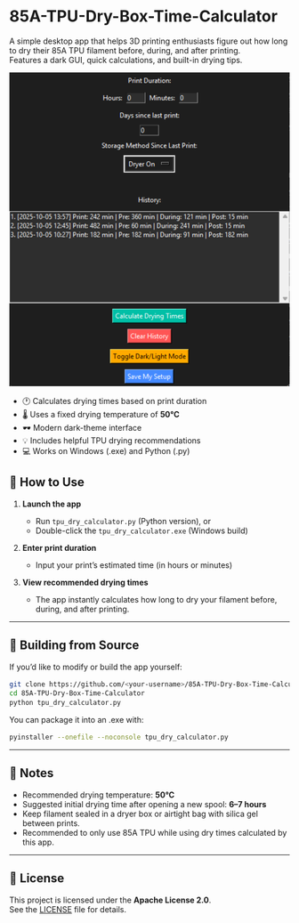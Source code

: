 # 85A-TPU-Dry-Box-Time-Calculator

A simple desktop app that helps 3D printing enthusiasts figure out how long to dry their 85A TPU filament before, during, and after printing.  
Features a dark GUI, quick calculations, and built-in drying tips.

![Screenshot](assets/screenshots/tpu_app_beta1.png)

- 🕐 Calculates drying times based on print duration  
- 🌡️ Uses a fixed drying temperature of **50°C**  
- 🕶️ Modern dark-theme interface  
- 💡 Includes helpful TPU drying recommendations  
- 💻 Works on Windows (.exe) and Python (.py)

## 🚀 How to Use

1. **Launch the app**
   - Run `tpu_dry_calculator.py` (Python version), or  
   - Double-click the `tpu_dry_calculator.exe` (Windows build)

2. **Enter print duration**
   - Input your print’s estimated time (in hours or minutes)

3. **View recommended drying times**
   - The app instantly calculates how long to dry your filament before, during, and after printing.

---

## 💾 Building from Source

If you’d like to modify or build the app yourself:

```bash
git clone https://github.com/<your-username>/85A-TPU-Dry-Box-Time-Calculator.git
cd 85A-TPU-Dry-Box-Time-Calculator
python tpu_dry_calculator.py
```

You can package it into an .exe with:

```bash
pyinstaller --onefile --noconsole tpu_dry_calculator.py
```

---

## 🧠 Notes

- Recommended drying temperature: **50°C**  
- Suggested initial drying time after opening a new spool: **6–7 hours**  
- Keep filament sealed in a dryer box or airtight bag with silica gel between prints.
- Recommended to only use 85A TPU while using dry times calculated by this app.

---

## 📝 License

This project is licensed under the **Apache License 2.0**.  
See the [LICENSE](LICENSE) file for details.
